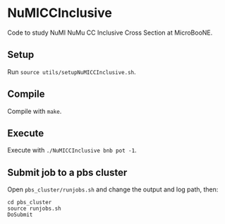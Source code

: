 # NuMICCInclusive

Code to study NuMI NuMu CC Inclusive Cross Section at MicroBooNE.

## Setup

Run `source utils/setupNuMICCInclusive.sh`.

## Compile

Compile with `make`.

## Execute

Execute with `./NuMICCInclusive bnb pot -1`.

## Submit job to a pbs cluster
Open `pbs_cluster/runjobs.sh` and change the output and log path, then:
```
cd pbs_cluster
source runjobs.sh
DoSubmit
```
